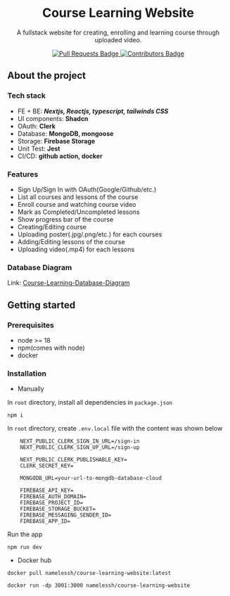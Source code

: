 <h1 align="center">Course Learning Website</h1>
<p align="center">A fullstack website for creating, enrolling and learning course through uploaded video.</p>

<div align="center">
    <a href="https://github.com/vihao1802/course-learning-website/pulls">
        <img src="https://img.shields.io/github/issues-pr-closed/vihao1802/course-learning-website"
        alt="Pull Requests Badge"
         />
    </a>
    <a href="https://github.com/vihao1802/course-learning-website/graphs/contributors">
        <img src="https://img.shields.io/github/contributors/vihao1802/course-learning-website"
        alt="Contributors Badge"
         />
    </a>
    <!-- <a href="https://github.com/vihao1802/awesome-README-templates/blob/master/LICENSE"><img src="https://img.shields.io/github/license/elangosundar/awesome-README-templates?color=2b9348" alt="License Badge"/></a> -->
</div>

## About the project

### Tech stack

- FE + BE: **_Nextjs, Reactjs, typescript, tailwinds CSS_**
- UI components: **Shadcn**
- OAuth: **Clerk**
- Database: **MongoDB, mongoose**
- Storage: **Firebase Storage**
- Unit Test: **Jest**
- CI/CD: **github action, docker**

### Features

- Sign Up/Sign In with OAuth(Google/Github/etc.)
- List all courses and lessons of the course
- Enroll course and watching course video
- Mark as Completed/Uncompleted lessons
- Show progress bar of the course
- Creating/Editing course
- Uploading poster(.jpg/.png/etc.) for each courses
- Adding/Editing lessons of the course
- Uploading video(.mp4) for each lessons

### Database Diagram

Link: [Course-Learning-Database-Diagram](https://drawsql.app/teams/team-project-2/diagrams/course-learning)

## Getting started

### Prerequisites

- node >= 18
- npm(comes with node)
- docker

### Installation

- Manually

In `root` directory, install all dependencies in `package.json`

```
npm i
```

In `root` directory, create `.env.local` file with the content was shown below

```
    NEXT_PUBLIC_CLERK_SIGN_IN_URL=/sign-in
    NEXT_PUBLIC_CLERK_SIGN_UP_URL=/sign-up

    NEXT_PUBLIC_CLERK_PUBLISHABLE_KEY=
    CLERK_SECRET_KEY=

    MONGODB_URL=your-url-to-mongdb-database-cloud

    FIREBASE_API_KEY=
    FIREBASE_AUTH_DOMAIN=
    FIREBASE_PROJECT_ID=
    FIREBASE_STORAGE_BUCKET=
    FIREBASE_MESSAGING_SENDER_ID=
    FIREBASE_APP_ID=
```

Run the app

```
npm run dev
```

- Docker hub

```
docker pull namelessh/course-learning-website:latest
```

```
docker run -dp 3001:3000 namelessh/course-learning-website
```
